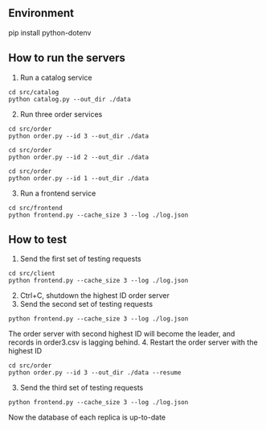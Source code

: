 ## Environment
pip install python-dotenv

## How to run the servers
1. Run a catalog service
```shell
cd src/catalog
python catalog.py --out_dir ./data 
```

2. Run three order services
```shell
cd src/order
python order.py --id 3 --out_dir ./data
```
```shell
cd src/order
python order.py --id 2 --out_dir ./data
```
```shell
cd src/order
python order.py --id 1 --out_dir ./data
```

3. Run a frontend service
```shell
cd src/frontend
python frontend.py --cache_size 3 --log ./log.json
```

## How to test
1. Send the first set of testing requests
```shell
cd src/client
python frontend.py --cache_size 3 --log ./log.json
```
2. Ctrl+C, shutdown the highest ID order server 
3. Send the second set of testing requests
```shell
python frontend.py --cache_size 3 --log ./log.json
```
The order server with second highest ID will become the leader, and records in order3.csv is lagging behind.
4. Restart the order server with the highest ID
```shell
cd src/order
python order.py --id 3 --out_dir ./data --resume
```
3. Send the third set of testing requests
```shell
python frontend.py --cache_size 3 --log ./log.json
```
Now the database of each replica is up-to-date